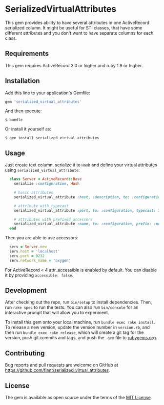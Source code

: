 # SerializedVirtualAttributes

This gem provides ability to have several attributes in one ActiveRecord serialized column. It might be useful for STI classes, that have some different attributes and you don't want to have separate columns for each class.

## Requirements

This gem requires ActiveRecord 3.0 or higher and ruby 1.9 or higher.

## Installation

Add this line to your application's Gemfile:

```ruby
gem 'serialized_virtual_attributes'
```

And then execute:

    $ bundle

Or install it yourself as:

    $ gem install serialized_virtual_attributes

## Usage

Just create text column, serialize it to `Hash` and define your virtual attributes using `serialized_virtual_attribute`:
```ruby
  class Server < ActiveRecord::Base
    serialize :configuration, Hash

    # basic attributes
    serialized_virtual_attribute :host, :description, to: :configuration

    # attribute with typecast
    serialized_virtual_attribute :port, to: :configuration, typecast: Integer

    # attributes with prefixed accessors
    serialized_virtual_attribute :name, to: :configuration, prefix: :network
  end
```
Then you are able to use accessors:

```ruby
  serv = Server.new
  serv.host = 'localhost'
  serv.port = 9232
  serv.network_name = 'oxygen'
```

For ActiveRecord < 4 attr_accessible is enabled by default. You can disable it by providing `accessible: false`.

## Development

After checking out the repo, run `bin/setup` to install dependencies. Then, run `rake spec` to run the tests. You can also run `bin/console` for an interactive prompt that will allow you to experiment.

To install this gem onto your local machine, run `bundle exec rake install`. To release a new version, update the version number in `version.rb`, and then run `bundle exec rake release`, which will create a git tag for the version, push git commits and tags, and push the `.gem` file to [rubygems.org](https://rubygems.org).

## Contributing

Bug reports and pull requests are welcome on GitHub at https://github.com/flant/serialized_virtual_attributes.


## License

The gem is available as open source under the terms of the [MIT License](http://opensource.org/licenses/MIT).
